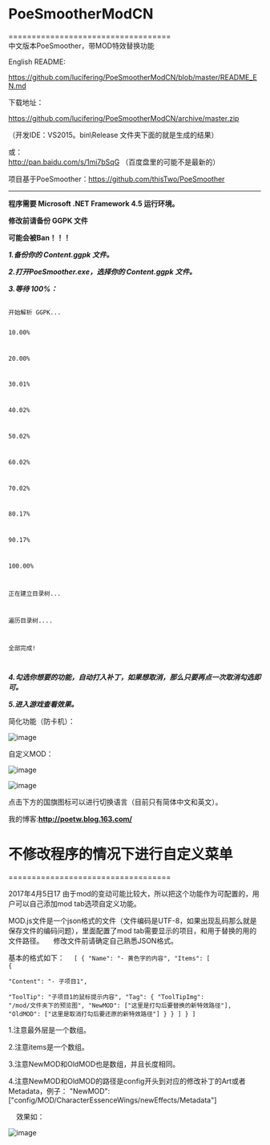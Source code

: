 # PoeSmootherModCN #
===================================  
中文版本PoeSmoother，带MOD特效替换功能  

English README:  

https://github.com/lucifering/PoeSmootherModCN/blob/master/README_EN.md  


下载地址：

https://github.com/lucifering/PoeSmootherModCN/archive/master.zip

（开发IDE：VS2015。bin\Release 文件夹下面的就是生成的结果）

或：  
http://pan.baidu.com/s/1mi7bSqG （百度盘里的可能不是最新的）
  
  

项目基于PoeSmoother：https://github.com/thisTwo/PoeSmoother
__________________________________________________________

**程序需要 Microsoft .NET Framework 4.5 运行环境。**  

**修改前请备份 GGPK 文件**  

**可能会被Ban！！！**  


***1.备份你的 Content.ggpk 文件。***  

***2.打开PoeSmoother.exe，选择你的 Content.ggpk 文件。***  

***3.等待 100%：***  

<code>
开始解析 GGPK...  

10.00%  

20.00%  

30.01%  

40.02%  

50.02%  

60.02%  

70.02%  

80.17%  

90.17%  

100.00%  


正在建立目录树...  

遍历目录树....  

全部完成!  

</code>

***4.勾选你想要的功能，自动打入补丁，如果想取消，那么只要再点一次取消勾选即可。***  


***5.进入游戏查看效果。***  




简化功能（防卡机）：

![image](https://github.com/lucifering/PoeSmootherModCN/blob/master/Screenshot/2.jpg)


自定义MOD：

![image](https://github.com/lucifering/PoeSmootherModCN/blob/master/Screenshot/1.jpg)



![image](https://github.com/lucifering/PoeSmootherModCN/blob/master/Screenshot/3.jpg)


点击下方的国旗图标可以进行切换语言（目前只有简体中文和英文）。



我的博客:**http://poetw.blog.163.com/** 




  
  
# 不修改程序的情况下进行自定义菜单 #
===================================    

   
 2017年4月5日17 由于mod的变动可能比较大，所以把这个功能作为可配置的，用户可以自己添加mod tab选项自定义功能。

MOD.js文件是一个json格式的文件（文件编码是UTF-8，如果出现乱码那么就是保存文件的编码问题），里面配置了mod tab需要显示的项目，和用于替换的用的文件路径。   
   
   修改文件前请确定自己熟悉JSON格式。   
   
基本的格式如下：  
<code>
[
    {
        "Name": "- 黄色字的内容",
        "Items": [
            {               
                "Content": "- 子项目1",              
                "ToolTip": "子项目1的鼠标提示内容",
                "Tag": {
                    "ToolTipImg": "/mod/文件夹下的预览图",
                    "NewMOD": ["这里是打勾后要替换的新特效路径"],
                    "OldMOD": ["这里是取消打勾后要还原的新特效路径"]
                }
            }
        ]
    } 
]
</code>
  
  1.注意最外层是一个数组。   
  
  2.注意items是一个数组。   
  
  3.注意NewMOD和OldMOD也是数组，并且长度相同。   
  
  4.注意NewMOD和OldMOD的路径是config开头到对应的修改补丁的Art或者Metadata，例子： "NewMOD": ["config/MOD/CharacterEssenceWings/newEffects/Metadata"]   
  
  
  
  
   效果如：  
   
   
![image](https://github.com/lucifering/PoeSmootherModCN/blob/master/Screenshot/diytab.jpg)


